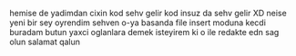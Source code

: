 hemise de yadimdan cixin kod sehv gelir
kod insuz da sehv gelir XD
neise yeni bir sey oyrendim
sehven o-ya basanda file insert moduna kecdi
buradam butun yaxci oglanlara demek isteyirem ki
o ile redakte edn
sag olun
salamat qalun
